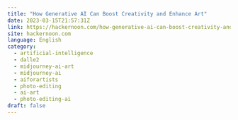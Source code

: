 ```yaml
---
title: "How Generative AI Can Boost Creativity and Enhance Art"
date: 2023-03-15T21:57:31Z
link: https://hackernoon.com/how-generative-ai-can-boost-creativity-and-enhance-art?source=rss&utm_medium=RSS&utm_source=news.12bit.vn
site: hackernoon.com
language: English
category:
  - artificial-intelligence
  - dalle2
  - midjourney-ai-art
  - midjourney-ai
  - aiforartists
  - photo-editing
  - ai-art
  - photo-editing-ai
draft: false
---
```

